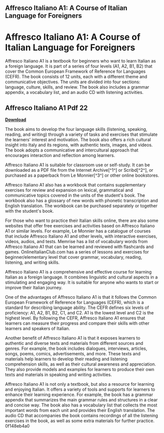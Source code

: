 ## Affresco Italiano A1: A Course of Italian Language for Foreigners

  
# Affresco Italiano A1: A Course of Italian Language for Foreigners
 
Affresco Italiano A1 is a textbook for beginners who want to learn Italian as a foreign language. It is part of a series of four levels (A1, A2, B1, B2) that cover the Common European Framework of Reference for Languages (CEFR). The book consists of 12 units, each with a different theme and communicative objectives. The units are divided into four sections: language, culture, skills, and review. The book also includes a grammar appendix, a vocabulary list, and an audio CD with listening activities.
 
## Affresco Italiano A1 Pdf 22


[**Download**](https://www.google.com/url?q=https%3A%2F%2Fblltly.com%2F2tKvGn&sa=D&sntz=1&usg=AOvVaw1p2h3E9ITI3xZaJCZsCdgs)

 
The book aims to develop the four language skills (listening, speaking, reading, and writing) through a variety of tasks and exercises that stimulate the learners' interest and motivation. The book also offers a rich cultural insight into Italy and its regions, with authentic texts, images, and videos. The book adopts a communicative and intercultural approach that encourages interaction and reflection among learners.
 
Affresco Italiano A1 is suitable for classroom use or self-study. It can be downloaded as a PDF file from the Internet Archive[^1^] or Scribd[^2^], or purchased as a paperback from Le Monnier[^3^] or other online bookstores.
  
Affresco Italiano A1 also has a workbook that contains supplementary exercises for review and expansion on lexical, grammatical and communicative topics covered in the units of the student's book. The workbook also has a glossary of new words with phonetic transcription and English translation. The workbook can be purchased separately or together with the student's book.
 
For those who want to practice their Italian skills online, there are also some websites that offer free exercises and activities based on Affresco Italiano A1 or similar levels. For example, Le Monnier has a catalogue of courses that include Affresco Italiano A1 and other levels, with interactive exercises, videos, audios, and tests. Memrise has a list of vocabulary words from Affresco Italiano A1 that can be learned and reviewed with flashcards and games. OnlineItalianClub.com has a series of lessons and exercises for beginner/elementary level that cover grammar, vocabulary, reading, listening, and writing skills.
 
Affresco Italiano A1 is a comprehensive and effective course for learning Italian as a foreign language. It combines linguistic and cultural aspects in a stimulating and engaging way. It is suitable for anyone who wants to start or improve their Italian journey.
  
One of the advantages of Affresco Italiano A1 is that it follows the Common European Framework of Reference for Languages (CEFR), which is a standard for describing language ability. The CEFR defines six levels of proficiency: A1, A2, B1, B2, C1, and C2. A1 is the lowest level and C2 is the highest level. By following the CEFR, Affresco Italiano A1 ensures that learners can measure their progress and compare their skills with other learners and speakers of Italian.
 
Another benefit of Affresco Italiano A1 is that it exposes learners to authentic and diverse texts and materials from different sources and genres. For example, the book includes dialogues, interviews, articles, songs, poems, comics, advertisements, and more. These texts and materials help learners to develop their reading and listening comprehension skills, as well as their cultural awareness and appreciation. They also provide models and examples for learners to produce their own texts and materials in speaking and writing activities.
 
Affresco Italiano A1 is not only a textbook, but also a resource for learning and enjoying Italian. It offers a variety of tools and supports for learners to enhance their learning experience. For example, the book has a grammar appendix that summarizes the main grammar rules and structures in a clear and concise way. The book also has a vocabulary list that collects the most important words from each unit and provides their English translation. The audio CD that accompanies the book contains recordings of all the listening exercises in the book, as well as some extra materials for further practice.
 0f148eb4a0

